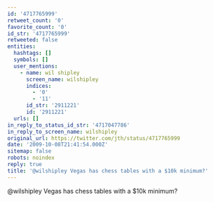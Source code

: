 ```yaml
---
id: '4717765999'
retweet_count: '0'
favorite_count: '0'
id_str: '4717765999'
retweeted: false
entities:
  hashtags: []
  symbols: []
  user_mentions:
    - name: wil shipley
      screen_name: wilshipley
      indices:
        - '0'
        - '11'
      id_str: '2911221'
      id: '2911221'
  urls: []
in_reply_to_status_id_str: '4717047786'
in_reply_to_screen_name: wilshipley
original_url: https://twitter.com/jth/status/4717765999
date: '2009-10-08T21:41:54.000Z'
sitemap: false
robots: noindex
reply: true
title: '@wilshipley Vegas has chess tables with a $10k minimum?'
---
```


@wilshipley Vegas has chess tables with a $10k minimum?
